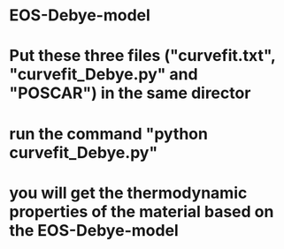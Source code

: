 # EOS-Debye-model
# Put these three files ("curvefit.txt", "curvefit_Debye.py" and "POSCAR") in the same director
# run the command "python curvefit_Debye.py"
# you will get the thermodynamic properties of the material based on the EOS-Debye-model
